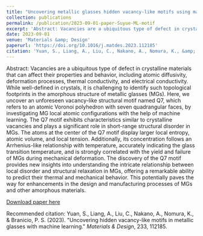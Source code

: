 ```yaml
---
title: "Uncovering metallic glasses hidden vacancy-like motifs using machine learning"
collection: publications
permalink: /publication/2023-09-01-paper-Suyue-ML-motif
excerpt: 'Abstract: Vacancies are a ubiquitous type of defect in crystalline materials that can affect their properties and behavior, including atomic diffusivity, deformation processes, thermal conductivity, and electrical conductivity. While well-defined in crystals, it is challenging to identify such topological footprints in the amorphous structure of metallic glasses (MGs). Here, we uncover an unforeseen vacancy-like structural motif named Q7, which refers to an atomic Voronoi polyhedron with seven quadrangular faces, by investigating MG local atomic configurations with the help of machine learning. The Q7 motif exhibits characteristics similar to crystalline vacancies and plays a significant role in short-range structural disorder in MGs. The atoms at the center of the Q7 motif display larger local entropy, atomic volume, and local tension. Additionally, its concentration follows an Arrhenius-like relationship with temperature, accurately indicating the glass transition temperature, and is strongly correlated with the yield and failure of MGs during mechanical deformation. The discovery of the Q7 motif provides new insights into understanding the intricate relationship between local disorder and structural relaxation in MGs, offering a remarkable ability to predict their thermal and mechanical behavior. This potentially paves the way for enhancements in the design and manufacturing processes of MGs and other amorphous materials. '
date: 2023-09-01
venue: 'Materials &amp; Design'
paperurl: 'https://doi.org/10.1016/j.matdes.2023.112185'
citation: 'Yuan, S., Liang, A., Liu, C., Nakano, A., Nomura, K., &amp; Branicio, P. S. (2023). &quot;Uncovering hidden vacancy-like motifs in metallic glasses with machine learning.&quot; <i>Materials &amp; Design</i>, 233, 112185.'
---
```

Abstract: Vacancies are a ubiquitous type of defect in crystalline materials that can affect their properties and behavior, including atomic diffusivity, deformation processes, thermal conductivity, and electrical conductivity. While well-defined in crystals, it is challenging to identify such topological footprints in the amorphous structure of metallic glasses (MGs). Here, we uncover an unforeseen vacancy-like structural motif named Q7, which refers to an atomic Voronoi polyhedron with seven quadrangular faces, by investigating MG local atomic configurations with the help of machine learning. The Q7 motif exhibits characteristics similar to crystalline vacancies and plays a significant role in short-range structural disorder in MGs. The atoms at the center of the Q7 motif display larger local entropy, atomic volume, and local tension. Additionally, its concentration follows an Arrhenius-like relationship with temperature, accurately indicating the glass transition temperature, and is strongly correlated with the yield and failure of MGs during mechanical deformation. The discovery of the Q7 motif provides new insights into understanding the intricate relationship between local disorder and structural relaxation in MGs, offering a remarkable ability to predict their thermal and mechanical behavior. This potentially paves the way for enhancements in the design and manufacturing processes of MGs and other amorphous materials. 

[Download paper here](https://doi.org/10.1016/j.matdes.2023.112185)

Recommended citation: Yuan, S., Liang, A., Liu, C., Nakano, A., Nomura, K., & Branicio, P. S. (2023). "Uncovering hidden vacancy-like motifs in metallic glasses with machine learning." <i>Materials & Design</i>, 233, 112185.
